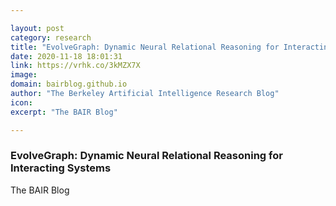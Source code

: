 ```yaml
---

layout: post
category: research
title: "EvolveGraph: Dynamic Neural Relational Reasoning for Interacting Systems"
date: 2020-11-18 18:01:31
link: https://vrhk.co/3kMZX7X
image: 
domain: bairblog.github.io
author: "The Berkeley Artificial Intelligence Research Blog"
icon: 
excerpt: "The BAIR Blog"

---
```


### EvolveGraph: Dynamic Neural Relational Reasoning for Interacting Systems

The BAIR Blog